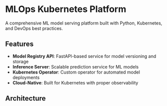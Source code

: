# MLOps Kubernetes Platform

A comprehensive ML model serving platform built with Python, Kubernetes, and DevOps best practices.

## Features

- **Model Registry API**: FastAPI-based service for model versioning and storage
- **Inference Server**: Scalable prediction service for ML models
- **Kubernetes Operator**: Custom operator for automated model deployments
- **Cloud-Native**: Built for Kubernetes with proper observability

## Architecture
